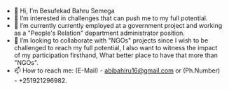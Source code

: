 - 👋 Hi, I’m Besufekad Bahru Semega
- 👀 I’m interested in challenges that can push me to my full potential.
- 🌱 I’m currently currently employed at a government project and working as a "People's Relation" department administrator position.
- 💞️ I’m looking to collaborate with "NGOs" projects since I wish to be challenged to reach my full potential, I also want to witness the impact of my participation firsthand, What better place to have that more than "NGOs". 
- 📫 How to reach me: (E-Mail) - abibahiru16@gmail.com or (Ph.Number) - +251921296982.
<!---
24Betsie/24Betsie is a ✨ special ✨ repository because its `README.md` (this file) appears on your GitHub profile.
You can click the Preview link to take a look at your changes.
--->

